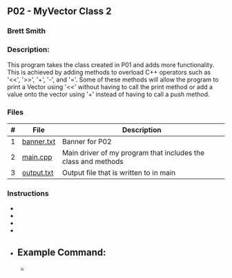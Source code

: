 ## P02 - MyVector Class 2
### Brett Smith
### Description:

This program takes the class created in P01 and adds more functionality. This is achieved by
adding methods to overload C++ operators such as '<<', '>>', '+', '-', and '='. Some of these
methods will allow the program to print a Vector using '<<' without having to call the print
method or add a value onto the vector using '+' instead of having to call a push method.

### Files

|   #   | File            | Description                                        |
| :---: | --------------- | -------------------------------------------------- |
|   1   | [banner.txt](https://github.com/bsmith578/2143-OOP-Smith/blob/main/Assignments/P02/banner.txt)  | Banner for P02 |
|   2   | [main.cpp](https://github.com/bsmith578/2143-OOP-Smith/blob/main/Assignments/P02/main.cpp)    | Main driver of my program that includes the class and methods |
|   3   | [output.txt](https://github.com/bsmith578/2143-OOP-Smith/blob/main/Assignments/P02/output.txt)  | Output file that is written to in main |

### Instructions

- 
- 
- 
- 

- Example Command:
    - 
    - 

